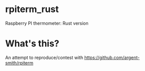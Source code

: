 # rpiterm_rust
Raspberry PI thermometer: Rust version

# What's this?

An attempt to reproduce/contest with https://github.com/argent-smith/rpiterm
